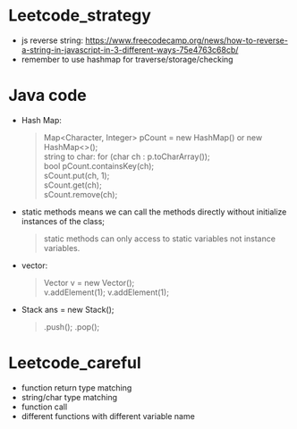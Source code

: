 # Leetcode_strategy
- js reverse string: https://www.freecodecamp.org/news/how-to-reverse-a-string-in-javascript-in-3-different-ways-75e4763c68cb/
- remember to use hashmap for traverse/storage/checking 

# Java code 
- Hash Map:
  > Map<Character, Integer> pCount = new HashMap() or new HashMap<>();            
  > string to char: for (char ch : p.toCharArray());      
  > bool pCount.containsKey(ch);   
  > sCount.put(ch, 1);      
  > sCount.get(ch);      
  > sCount.remove(ch);     
- static methods means we can call the methods directly without initialize instances of the class; 
  > static methods can only access to static variables not instance variables. 
- vector: 
  > Vector<Integer> v = new Vector();      
  > v.addElement(1);
  > v.addElement(1);
- Stack<Character> ans = new Stack();
  > .push();
  > .pop();

# Leetcode_careful
- function return type matching
- string/char type matching
- function call
- different functions with different variable name
